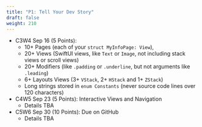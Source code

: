 ```yaml
---
title: "P1: Tell Your Dev Story"
draft: false
weight: 210
---
```


* C3W4 Sep 16 (5 Points):
    * 10+ Pages (each of your `struct MyInfoPage: View`),
    * 20+ Views (SwiftUI views, like `Text` or `Image`, not including stack views or scroll views)
    * 20+ Modifiers (like `.padding` or `.underline`, but not arguments like `.leading`)
    * 6+ Layouts Views (3+ `VStack`, 2+ `HStack` and 1+ `ZStack`)
    * Long strings stored in `enum Constants` (never source code lines over 120 characters)
* C4W5 Sep 23 (5 Points): Interactive Views and Navigation
    * Details TBA
* C5W6 Sep 30 (10 Points): Due on GitHub
    * Details TBA